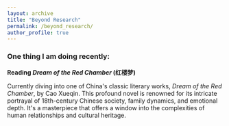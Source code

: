 ```yaml
---
layout: archive
title: "Beyond Research"
permalink: /beyond_research/
author_profile: true
---
```


### One thing I am doing recently:

**Reading _Dream of the Red Chamber_ (红楼梦)**

Currently diving into one of China's classic literary works, _Dream of the Red Chamber_, by Cao Xueqin. This profound novel is renowned for its intricate portrayal of 18th-century Chinese society, family dynamics, and emotional depth. It's a masterpiece that offers a window into the complexities of human relationships and cultural heritage.
